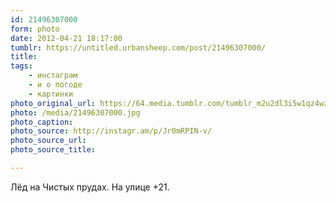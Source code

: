 ```yaml
---
id: 21496307000
form: photo
date: 2012-04-21 18:17:00
tumblr: https://untitled.urbansheep.com/post/21496307000/
title:
tags:
    - инстаграм
    - и о погоде
    - картинки
photo_original_url: https://64.media.tumblr.com/tumblr_m2u2dl3i5w1qz4wzio1_640.jpg
photo: /media/21496307000.jpg
photo_caption: 
photo_source: http://instagr.am/p/Jr0mRPIN-v/
photo_source_url:
photo_source_title:

---
```


<p>Лёд на Чистых прудах. На улице +21.</p>
